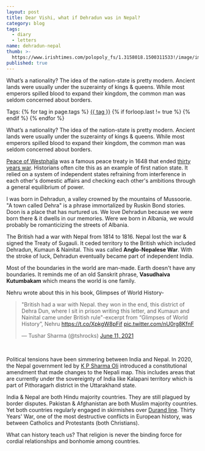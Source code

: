 ```yaml
---
layout: post
title: Dear Vishi, what if Dehradun was in Nepal?
category: blog
tags:
  - diary
  - letters
name: dehradun-nepal
thumb: >-
  https://www.irishtimes.com/polopoly_fs/1.3158018.1500311533!/image/image.jpg_gen/derivatives/box_620_330/image.jpg
published: true
---
```


What’s a nationality? The idea of the nation-state is pretty modern. Ancient lands were usually under the suzerainty of kings & queens. While most emperors spilled blood to expand their kingdom, the common man was seldom concerned about borders.<!-- truncate_here -->
<p>Tags: {% for tag in page.tags %} <a class="mytag" href="/tag/{{ tag }}" title="View posts tagged with &quot;{{ tag }}&quot;">{{ tag }}</a>  {% if forloop.last != true %} {% endif %} {% endfor %} </p>

What’s a nationality? The idea of the nation-state is pretty modern. Ancient lands were usually under the suzerainty of kings & queens. While most emperors spilled blood to expand their kingdom, the common man was seldom concerned about borders.

[Peace of Westphalia](https://en.wikipedia.org/wiki/Peace_of_Westphalia) was a famous peace treaty in 1648 that ended [thirty years war](https://en.wikipedia.org/wiki/Thirty_Years'_War). Historians often cite this as an example of first nation state. It relied on a system of independent states refraining from interference in each other's domestic affairs and checking each other's ambitions through a general equilibrium of power. 

I was born in Dehradun, a valley crowned by the mountains of Mussoorie. "A town called Dehra" is a phrase immortalized by Ruskin Bond stories. Doon is a place that has nurtured us. We love Dehradun because we were born there & it dwells in our memories. Were we born in Albania, we would probably be romanticizing the streets of Albania.

The British had a war with Nepal from 1814 to 1816. Nepal lost the war & signed the Treaty of Sugauli. It ceded territory to the British which included Dehradun, Kumaun & Nainital. This was called **Anglo-Nepalese War**. With the stroke of luck, Dehradun eventually became part of independent India.

Most of the boundaries in the world are man-made. Earth doesn't have any boundaries. It reminds me of an old Sanskrit phrase, **Vasudhaiva Kutumbakam** which means the world is one family. 

Nehru wrote about this in his book, Glimpses of World History-

<blockquote class="twitter-tweet"><p lang="en" dir="ltr">&quot;British had a war with Nepal. they won in the end, this district of Dehra Dun, where I sit in prison writing this letter, and Kumaun and Nainital came under British rule&quot;-excerpt from “Glimpses of World History”, Nehru <a href="https://t.co/XpkgW8pFif">https://t.co/XpkgW8pFif</a> <a href="https://t.co/nU0rg8KfnF">pic.twitter.com/nU0rg8KfnF</a></p>&mdash; Tushar Sharma (@tshrocks) <a href="https://twitter.com/tshrocks/status/1403413729715408897?ref_src=twsrc%5Etfw">June 11, 2021</a></blockquote> <script async src="https://platform.twitter.com/widgets.js" charset="utf-8"></script>

<br>

Political tensions have been simmering between India and Nepal. In 2020, the Nepal government led by [K P Sharma Oli](https://en.wikipedia.org/wiki/KP_Sharma_Oli) introduced a constitutional amendment that made changes to the Nepali map. This includes areas that are currently under the sovereignty of India like Kalapani territory which is part of Pithoragarh district in the Uttarakhand state. 

India & Nepal are both Hindu majority countries. They are still plagued by border disputes. Pakistan & Afghanistan are both Muslim majority countries. Yet both countries regularly engaged in skirmishes over [Durand line](https://en.wikipedia.org/wiki/Durand_Line). Thirty Years' War, one of the most destructive conflicts in European history, was between Catholics and Protestants (both Christians). 

What can history teach us? That religion is never the binding force for cordial relationships and bonhomie among countries.

